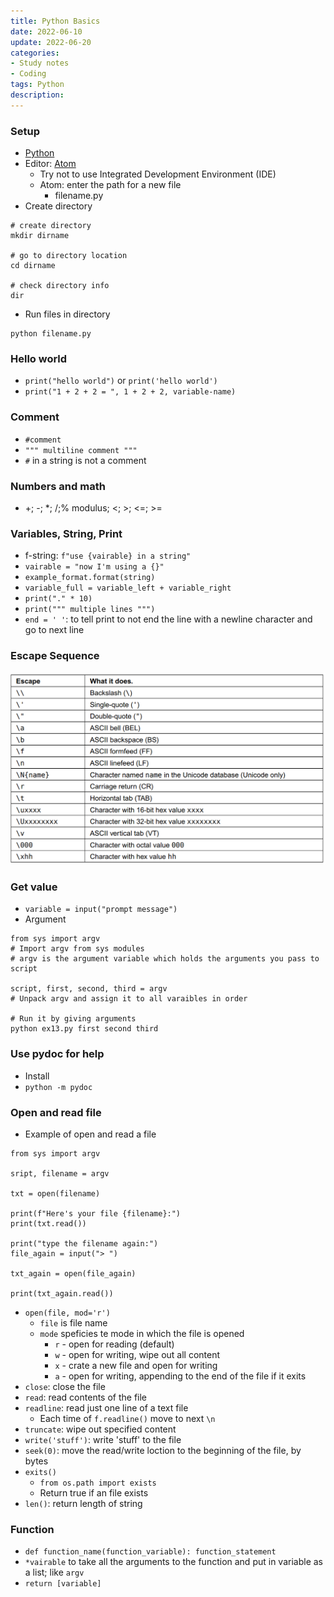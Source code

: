 ```yaml
---
title: Python Basics
date: 2022-06-10
update: 2022-06-20
categories:
- Study notes
- Coding
tags: Python
description: 
---
```


### Setup

- [Python](https://www.python.org/)
- Editor: [Atom](https://atom.io/)
    - Try not to use Integrated Development Environment (IDE)
    - Atom: enter the path for a new file
        - filename.py
- Create directory

~~~
# create directory
mkdir dirname

# go to directory location
cd dirname

# check directory info
dir
~~~

- Run files in directory

~~~
python filename.py
~~~

### Hello world

- `print("hello world")` or `print('hello world')`
- `print("1 + 2 + 2 = ", 1 + 2 + 2, variable-name)`

### Comment

- `#comment`
- `""" multiline comment """`
- `#` in a string is not a comment

### Numbers and math

- +; -; *; /;% modulus; <; >; <=; >=

### Variables, String, Print

- f-string: `f"use {vairable} in a string"`
- `vairable = "now I'm using a {}"`
- `example_format.format(string)`
- `variable_full = variable_left + variable_right`
- `print("." * 10)`
- `print(""" multiple lines """)`
- `end = ' '`: to tell print to not end the line with a newline character and go to next line

### Escape Sequence

<img src="https://raw.githubusercontent.com/zoe-gif/images/master/20220630223226.png" width="600" height="">

### Get value

- `variable = input("prompt message")`
- Argument

~~~
from sys import argv
# Import argv from sys modules
# argv is the argument variable which holds the arguments you pass to script

script, first, second, third = argv
# Unpack argv and assign it to all varaibles in order

# Run it by giving arguments
python ex13.py first second third
~~~

### Use pydoc for help

- Install
- `python -m pydoc`

### Open and read file

- Example of open and read a file
~~~
from sys import argv

sript, filename = argv

txt = open(filename)

print(f"Here's your file {filename}:")
print(txt.read())

print("type the filename again:")
file_again = input("> ")

txt_again = open(file_again)

print(txt_again.read())
~~~

- `open(file, mod='r')`
    - `file` is file name
    - `mode` speficies te mode in which the file is opened
        - `r` - open for reading (default)
        - `w` - open for writing, wipe out all content
        - `x` - crate a new file and open for writing
        - `a` - open for writing, appending to the end of the file if it exits
- `close`: close the file
- `read`: read contents of the file
- `readline`: read just one line of a text file
    - Each time of `f.readline()` move to next `\n`
- `truncate`: wipe out specified content
- `write('stuff')`: write 'stuff' to the file
- `seek(0)`: move the read/write loction to the beginning of the file, by bytes
- `exits()`
    - `from os.path import exists`
    - Return true if an file exists
- `len()`: return length of string

### Function

- `def function_name(function_variable): function_statement`
- `*vairable` to take all the arguments to the function and put in variable as a list; like `argv`
- `return [variable]`

